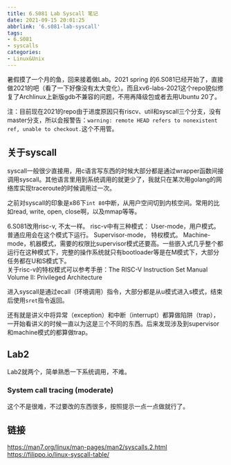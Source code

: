 ```yaml
---
title: 6.S081 Lab Syscall 笔记
date: 2021-09-15 20:01:25
abbrlink: '6.s081-lab-syscall'
tags:
- 6.S081
- syscalls
categories:
- Linux&Unix
---
```

暑假摸了一个月的鱼，回来接着做Lab。2021 spring 的6.S081已经开始了，直接做2021的吧（看了一下好像没有太大变化）。而且xv6-labs-2021这个repo貌似修复了Archlinux上新版gdb不兼容的问题，不用再降级包或者去用Ubuntu 20了。
<!-- more -->

注：目前现在2021的repo由于进度原因只有riscv、util和syscall三个分支，没有master分支，所以会报警告：`warning: remote HEAD refers to nonexistent ref, unable to checkout.`这个不用管。

## 关于syscall

syscall一般很少直接用，用c语言写东西的时候大部分都是通过wrapper函数间接调用syscall。其他语言里用到系统调用的就更少了，我就只在某次用golang的网络库实现traceroute的时候调用过一次。

之前对syscall的印象是x86下`int 80`中断，从用户空间切到内核空间。常用的比如read, write, open, close啊，以及mmap等等。

6.S081改用risc-v, 不太一样。
risc-v中有三种模式：
User-mode，用户模式。普通应用会在这个模式下运行。
Supervisor-mode， 特权模式。
Machine-mode，机器模式，需要的权限比supervisor模式还要高。一些嵌入式几乎整个都运行在这种模式下，完整的操作系统就只有bootloader等是在M模式下，大部分任务都在U和S模式下。  
关于risc-v的特权模式可以参考手册：The RISC-V Instruction Set Manual
Volume II: Privileged Architecture

进入syscall是通过ecall（环境调用）指令，大部分都是从u模式进入s模式，结束后使用`sret`指令返回。

还有就是讲义中将异常（exception）和中断（interrupt）都算做陷阱（trap），一开始看讲义的时候一直以为这是三个不同的东西。后来发现涉及到supervisor和machine模式的都算做trap。

## Lab2

Lab2就两个，简单熟悉一下系统调用，不难。

### System call tracing (moderate)

这个不是很难，不过要改的东西很多，按照提示一点一点做就行了。

## 链接

https://man7.org/linux/man-pages/man2/syscalls.2.html
https://filippo.io/linux-syscall-table/  

